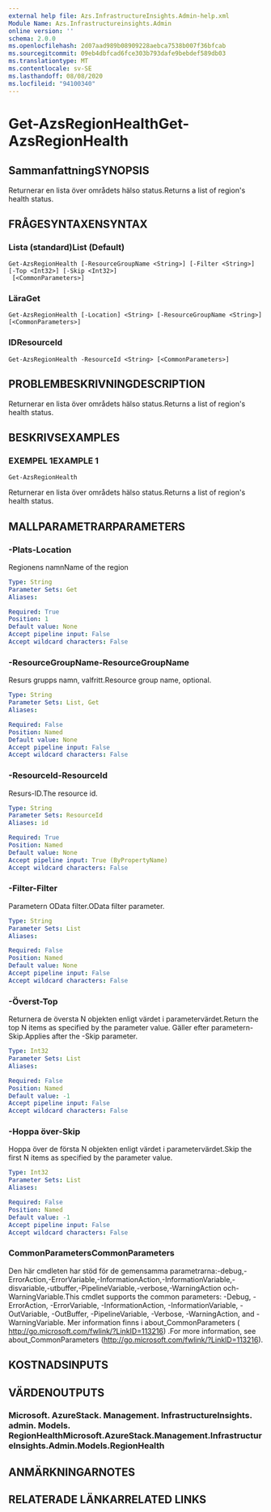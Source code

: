 ```yaml
---
external help file: Azs.InfrastructureInsights.Admin-help.xml
Module Name: Azs.Infrastructureinsights.Admin
online version: ''
schema: 2.0.0
ms.openlocfilehash: 2d07aad989b08909228aebca7538b007f36bfcab
ms.sourcegitcommit: 09eb4dbfcad6fce303b793dafe9bebdef589db03
ms.translationtype: MT
ms.contentlocale: sv-SE
ms.lasthandoff: 08/08/2020
ms.locfileid: "94100340"
---
```

# <span data-ttu-id="ea19e-101">Get-AzsRegionHealth</span><span class="sxs-lookup"><span data-stu-id="ea19e-101">Get-AzsRegionHealth</span></span>

## <span data-ttu-id="ea19e-102">Sammanfattning</span><span class="sxs-lookup"><span data-stu-id="ea19e-102">SYNOPSIS</span></span>
<span data-ttu-id="ea19e-103">Returnerar en lista över områdets hälso status.</span><span class="sxs-lookup"><span data-stu-id="ea19e-103">Returns a list of region's health status.</span></span>

## <span data-ttu-id="ea19e-104">FRÅGESYNTAXEN</span><span class="sxs-lookup"><span data-stu-id="ea19e-104">SYNTAX</span></span>

### <span data-ttu-id="ea19e-105">Lista (standard)</span><span class="sxs-lookup"><span data-stu-id="ea19e-105">List (Default)</span></span>
```
Get-AzsRegionHealth [-ResourceGroupName <String>] [-Filter <String>] [-Top <Int32>] [-Skip <Int32>]
 [<CommonParameters>]
```

### <span data-ttu-id="ea19e-106">Lära</span><span class="sxs-lookup"><span data-stu-id="ea19e-106">Get</span></span>
```
Get-AzsRegionHealth [-Location] <String> [-ResourceGroupName <String>] [<CommonParameters>]
```

### <span data-ttu-id="ea19e-107">ID</span><span class="sxs-lookup"><span data-stu-id="ea19e-107">ResourceId</span></span>
```
Get-AzsRegionHealth -ResourceId <String> [<CommonParameters>]
```

## <span data-ttu-id="ea19e-108">PROBLEMBESKRIVNING</span><span class="sxs-lookup"><span data-stu-id="ea19e-108">DESCRIPTION</span></span>
<span data-ttu-id="ea19e-109">Returnerar en lista över områdets hälso status.</span><span class="sxs-lookup"><span data-stu-id="ea19e-109">Returns a list of region's health status.</span></span>

## <span data-ttu-id="ea19e-110">BESKRIVS</span><span class="sxs-lookup"><span data-stu-id="ea19e-110">EXAMPLES</span></span>

### <span data-ttu-id="ea19e-111">EXEMPEL 1</span><span class="sxs-lookup"><span data-stu-id="ea19e-111">EXAMPLE 1</span></span>
```
Get-AzsRegionHealth
```

<span data-ttu-id="ea19e-112">Returnerar en lista över områdets hälso status.</span><span class="sxs-lookup"><span data-stu-id="ea19e-112">Returns a list of region's health status.</span></span>

## <span data-ttu-id="ea19e-113">MALLPARAMETRAR</span><span class="sxs-lookup"><span data-stu-id="ea19e-113">PARAMETERS</span></span>

### <span data-ttu-id="ea19e-114">-Plats</span><span class="sxs-lookup"><span data-stu-id="ea19e-114">-Location</span></span>
<span data-ttu-id="ea19e-115">Regionens namn</span><span class="sxs-lookup"><span data-stu-id="ea19e-115">Name of the region</span></span>

```yaml
Type: String
Parameter Sets: Get
Aliases:

Required: True
Position: 1
Default value: None
Accept pipeline input: False
Accept wildcard characters: False
```

### <span data-ttu-id="ea19e-116">-ResourceGroupName</span><span class="sxs-lookup"><span data-stu-id="ea19e-116">-ResourceGroupName</span></span>
<span data-ttu-id="ea19e-117">Resurs grupps namn, valfritt.</span><span class="sxs-lookup"><span data-stu-id="ea19e-117">Resource group name, optional.</span></span>

```yaml
Type: String
Parameter Sets: List, Get
Aliases:

Required: False
Position: Named
Default value: None
Accept pipeline input: False
Accept wildcard characters: False
```

### <span data-ttu-id="ea19e-118">-ResourceId</span><span class="sxs-lookup"><span data-stu-id="ea19e-118">-ResourceId</span></span>
<span data-ttu-id="ea19e-119">Resurs-ID.</span><span class="sxs-lookup"><span data-stu-id="ea19e-119">The resource id.</span></span>

```yaml
Type: String
Parameter Sets: ResourceId
Aliases: id

Required: True
Position: Named
Default value: None
Accept pipeline input: True (ByPropertyName)
Accept wildcard characters: False
```

### <span data-ttu-id="ea19e-120">-Filter</span><span class="sxs-lookup"><span data-stu-id="ea19e-120">-Filter</span></span>
<span data-ttu-id="ea19e-121">Parametern OData filter.</span><span class="sxs-lookup"><span data-stu-id="ea19e-121">OData filter parameter.</span></span>

```yaml
Type: String
Parameter Sets: List
Aliases:

Required: False
Position: Named
Default value: None
Accept pipeline input: False
Accept wildcard characters: False
```

### <span data-ttu-id="ea19e-122">-Överst</span><span class="sxs-lookup"><span data-stu-id="ea19e-122">-Top</span></span>
<span data-ttu-id="ea19e-123">Returnera de översta N objekten enligt värdet i parametervärdet.</span><span class="sxs-lookup"><span data-stu-id="ea19e-123">Return the top N items as specified by the parameter value.</span></span>
<span data-ttu-id="ea19e-124">Gäller efter parametern-Skip.</span><span class="sxs-lookup"><span data-stu-id="ea19e-124">Applies after the -Skip parameter.</span></span>

```yaml
Type: Int32
Parameter Sets: List
Aliases:

Required: False
Position: Named
Default value: -1
Accept pipeline input: False
Accept wildcard characters: False
```

### <span data-ttu-id="ea19e-125">-Hoppa över</span><span class="sxs-lookup"><span data-stu-id="ea19e-125">-Skip</span></span>
<span data-ttu-id="ea19e-126">Hoppa över de första N objekten enligt värdet i parametervärdet.</span><span class="sxs-lookup"><span data-stu-id="ea19e-126">Skip the first N items as specified by the parameter value.</span></span>

```yaml
Type: Int32
Parameter Sets: List
Aliases:

Required: False
Position: Named
Default value: -1
Accept pipeline input: False
Accept wildcard characters: False
```

### <span data-ttu-id="ea19e-127">CommonParameters</span><span class="sxs-lookup"><span data-stu-id="ea19e-127">CommonParameters</span></span>
<span data-ttu-id="ea19e-128">Den här cmdleten har stöd för de gemensamma parametrarna:-debug,-ErrorAction,-ErrorVariable,-InformationAction,-InformationVariable,-disvariable,-utbuffer,-PipelineVariable,-verbose,-WarningAction och-WarningVariable.</span><span class="sxs-lookup"><span data-stu-id="ea19e-128">This cmdlet supports the common parameters: -Debug, -ErrorAction, -ErrorVariable, -InformationAction, -InformationVariable, -OutVariable, -OutBuffer, -PipelineVariable, -Verbose, -WarningAction, and -WarningVariable.</span></span> <span data-ttu-id="ea19e-129">Mer information finns i about_CommonParameters ( http://go.microsoft.com/fwlink/?LinkID=113216) .</span><span class="sxs-lookup"><span data-stu-id="ea19e-129">For more information, see about_CommonParameters (http://go.microsoft.com/fwlink/?LinkID=113216).</span></span>

## <span data-ttu-id="ea19e-130">KOSTNADS</span><span class="sxs-lookup"><span data-stu-id="ea19e-130">INPUTS</span></span>

## <span data-ttu-id="ea19e-131">VÄRDEN</span><span class="sxs-lookup"><span data-stu-id="ea19e-131">OUTPUTS</span></span>

### <span data-ttu-id="ea19e-132">Microsoft. AzureStack. Management. InfrastructureInsights. admin. Models. RegionHealth</span><span class="sxs-lookup"><span data-stu-id="ea19e-132">Microsoft.AzureStack.Management.InfrastructureInsights.Admin.Models.RegionHealth</span></span>

## <span data-ttu-id="ea19e-133">ANMÄRKNINGAR</span><span class="sxs-lookup"><span data-stu-id="ea19e-133">NOTES</span></span>

## <span data-ttu-id="ea19e-134">RELATERADE LÄNKAR</span><span class="sxs-lookup"><span data-stu-id="ea19e-134">RELATED LINKS</span></span>
